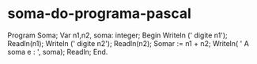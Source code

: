 # soma-do-programa-pascal
 Program Soma;  Var n1,n2, soma: integer;    Begin         Writeln (' digite n1');        Readln(n1);        Writeln (' digite n2');        Readln(n2);        Somar := n1 + n2;       Writeln( ' A soma e : ', soma);     Readln; End.
